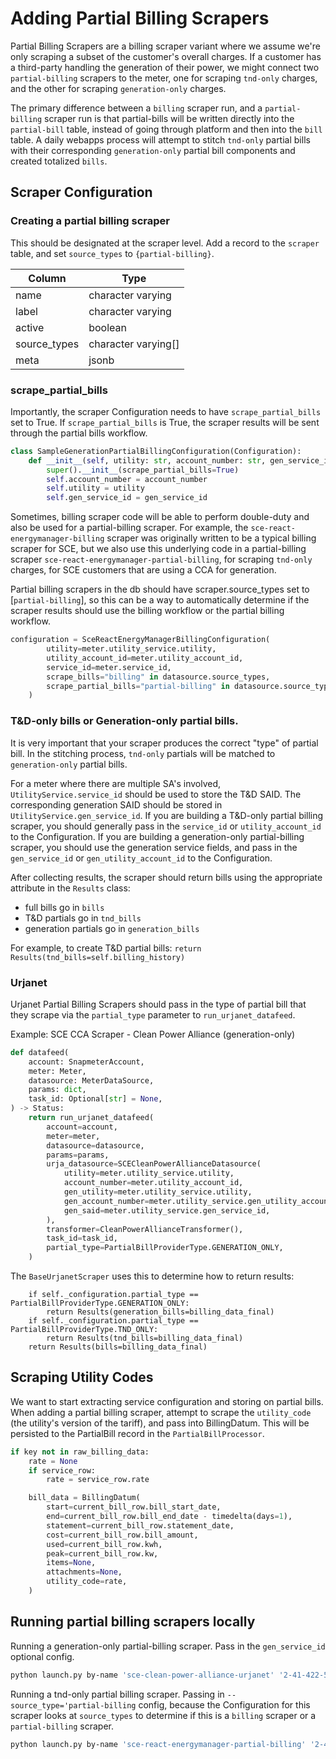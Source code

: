 # Adding Partial Billing Scrapers

Partial Billing Scrapers are a billing scraper variant where we assume we're only scraping a subset of the customer's
overall charges. If a customer has a third-party handling the generation of their power, we might connect two `partial-billing` scrapers to
the meter, one for scraping `tnd-only` charges, and the other for scraping `generation-only` charges.

The primary difference between a `billing` scraper run, and a `partial-billing` scraper run is that
partial-bills will be written directly into the `partial-bill` table, instead of going through platform and then into
the `bill` table.  A daily webapps process will attempt to stitch `tnd-only` partial bills with their corresponding
`generation-only` partial bill components and created totalized `bills`.


## Scraper Configuration

### Creating a partial billing scraper

This should be designated at the scraper level.   Add a record to the `scraper` table, and set
`source_types` to `{partial-billing}`.

| Column        | Type                  |
| --------------| ----------------------|
| name          | character varying     |
| label         | character varying     |
| active        | boolean               |
| source_types  | character varying[]   |
| meta          | jsonb                 |


### scrape_partial_bills

Importantly, the scraper Configuration needs to have `scrape_partial_bills` set to True.  If `scrape_partial_bills`
is True, the scraper results will be sent through the partial bills workflow.

```python
class SampleGenerationPartialBillingConfiguration(Configuration):
    def __init__(self, utility: str, account_number: str, gen_service_id: str):
        super().__init__(scrape_partial_bills=True)
        self.account_number = account_number
        self.utility = utility
        self.gen_service_id = gen_service_id
```

Sometimes, billing scraper code will be able to perform double-duty and also be used for a partial-billing scraper.
For example, the `sce-react-energymanager-billing` scraper was originally written to be a typical billing scraper for SCE,
but we also use this underlying code in a partial-billing scraper `sce-react-energymanager-partial-billing`,
for scraping `tnd-only` charges, for SCE customers that are using a CCA for generation.

Partial billing scrapers in the db should have scraper.source_types set to [`partial-billing`], so this can
be a way to automatically determine if the scraper results should use the billing workflow or the partial billing workflow.

```python
configuration = SceReactEnergyManagerBillingConfiguration(
        utility=meter.utility_service.utility,
        utility_account_id=meter.utility_account_id,
        service_id=meter.service_id,
        scrape_bills="billing" in datasource.source_types,
        scrape_partial_bills="partial-billing" in datasource.source_types,
    )
```

### T&D-only bills or Generation-only partial bills.

It is very important that your scraper produces the correct "type" of partial bill.  In the stitching process, `tnd-only`
partials will be matched to `generation-only` partial bills.

For a meter where there are multiple SA's involved, `UtilityService.service_id` should be used to store the T&D SAID. The
corresponding generation SAID should be stored in `UtilityService.gen_service_id`.  If you are building a T&D-only
partial billing scraper, you should generally pass in the `service_id` or `utility_account_id` to the Configuration.
If you are building a generation-only partial-billing scraper, you should use the generation service fields, and pass
in the `gen_service_id` or `gen_utility_account_id` to the Configuration.

After collecting results, the scraper should return bills using the appropriate attribute in the `Results` class:

  - full bills go in `bills`
  - T&D partials go in `tnd_bills`
  - generation partials go in `generation_bills`

For example, to create T&D partial bills: `return Results(tnd_bills=self.billing_history)`

### Urjanet

Urjanet Partial Billing Scrapers should pass in the type of partial bill that they scrape via the `partial_type` parameter
to `run_urjanet_datafeed`.

Example: SCE CCA Scraper - Clean Power Alliance (generation-only)
```python
def datafeed(
    account: SnapmeterAccount,
    meter: Meter,
    datasource: MeterDataSource,
    params: dict,
    task_id: Optional[str] = None,
) -> Status:
    return run_urjanet_datafeed(
        account=account,
        meter=meter,
        datasource=datasource,
        params=params,
        urja_datasource=SCECleanPowerAllianceDatasource(
            utility=meter.utility_service.utility,
            account_number=meter.utility_account_id,
            gen_utility=meter.utility_service.utility,
            gen_account_number=meter.utility_service.gen_utility_account_id,
            gen_said=meter.utility_service.gen_service_id,
        ),
        transformer=CleanPowerAllianceTransformer(),
        task_id=task_id,
        partial_type=PartialBillProviderType.GENERATION_ONLY,
    )
```

The `BaseUrjanetScraper` uses this to determine how to return results:

```
    if self._configuration.partial_type == PartialBillProviderType.GENERATION_ONLY:
        return Results(generation_bills=billing_data_final)
    if self._configuration.partial_type == PartialBillProviderType.TND_ONLY:
        return Results(tnd_bills=billing_data_final)
    return Results(bills=billing_data_final)
```

## Scraping Utility Codes
We want to start extracting service configuration and storing on partial bills. When adding a partial billing scraper, 
attempt to scrape the `utility_code` (the utility's version of the tariff), and pass into BillingDatum.  This will 
be persisted to the PartialBill record in the `PartialBillProcessor`.

```python
if key not in raw_billing_data:
    rate = None
    if service_row:
        rate = service_row.rate

    bill_data = BillingDatum(
        start=current_bill_row.bill_start_date,
        end=current_bill_row.bill_end_date - timedelta(days=1),
        statement=current_bill_row.statement_date,
        cost=current_bill_row.bill_amount,
        used=current_bill_row.kwh,
        peak=current_bill_row.kw,
        items=None,
        attachments=None,
        utility_code=rate,
    )
```


## Running partial billing scrapers locally

Running a generation-only partial-billing scraper.  Pass in the `gen_service_id` optional config.
```bash
python launch.py by-name 'sce-clean-power-alliance-urjanet' '2-41-422-5144' '3-049-1578-16' '2019-01-01' '2020-05-01' --gen_service_id '3-050-6585-98'

```

Running a tnd-only partial billing scraper.  Passing in `--source_type='partial-billing` config, because
the Configuration for this scraper looks at `source_types` to determine if this is a `billing` scraper or a
`partial-billing` scraper.
```bash
python launch.py by-name 'sce-react-energymanager-partial-billing' '2-41-422-5144' '3-049-1578-16' '2020-01-01' '2020-03-01' --source_type='partial-billing' --username **** --password ****

```
